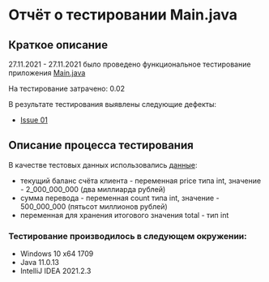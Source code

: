 # Отчёт о тестировании Main.java

## Краткое описание

27.11.2021 - 27.11.2021 было проведено функциональное тестирование приложения [Main.java](https://github.com/ValiullinAd/J_one_01/blob/main/src/Main.java)

На тестирование затрачено: 0.02

В результате тестирования выявлены следующие дефекты:

* [Issue 01](https://github.com/ValiullinAd/J_one_01/issues/1)

## Описание процесса тестирования

В качестве тестовых данных использовались [данные](https://github.com/netology-code/javaqa-homeworks/blob/master/intro/MERGED.md):
* текущий баланс счёта клиента - переменная price типа int, значение - 2_000_000_000 (два миллиарда рублей)
* сумма перевода - переменная count типа int, значение - 500_000_000 (пятьсот миллионов рублей)
* переменная для хранения итогового значения total - тип int

### Тестирование производилось в следующем окружении:
* Windows 10 x64 1709
* Java 11.0.13
* IntelliJ IDEA 2021.2.3
